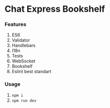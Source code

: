 # Chat Express Bookshelf

### Features
1. ES6
2. Validator
3. Handlebars
4. I18n
5. Tests
6. WebSocket
7. Bookshelf
8. Eslint best standart

### Usage
1. `npm i`
2. `npm run dev`
